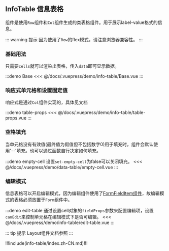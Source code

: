 ## InfoTable 信息表格

组件是使用`Row`组件和`Col`组件生成的类表格组件。用于展示label-value格式的信息。

::: warning 提示
因为使用了`Row`的flex模式，请注意浏览器兼容性。
:::

### 基础用法

只需要`cells`就可以渲染出表格，传入`data`即可显示数据。

:::demo Base
<<< @/docs/.vuepress/demo/info-table/Base.vue
:::

### 响应式单元格和设置固定值

响应式是通过`Col`组件实现的，具体见文档

:::demo table-props
<<< @/docs/.vuepress/demo/info-table/table-props.vue
:::

### 空格填充

当单元格没有有效值(最终值为假值但不包括数字0)用于填充时，组件会默认使用'--'填充。也可以通过函数自行决定如何填充。

:::demo empty-cell 设置`set-empty-cell`为false可以关闭填充。
<<< @/docs/.vuepress/demo/data-table/empty-cell.vue
:::

### 编辑模式

信息表格可以开启编辑模式，因为编辑组件使用了[FormFieldItem组件](./form-field-item)，故编辑模式的表格必须放置于`Form`组件中。

:::demo edit-table 通过设置cell对象的`fieldProps`参数来配置编辑项，设置`canEdit`来控制单元格在编辑模式下是否可编辑。 
<<< @/docs/.vuepress/demo/info-table/edit-table.vue
:::


::: tip 提示
Layout组件文档参照 <element-link component="Layout"></element-link>
:::


!!!include(info-table/index.zh-CN.md)!!!